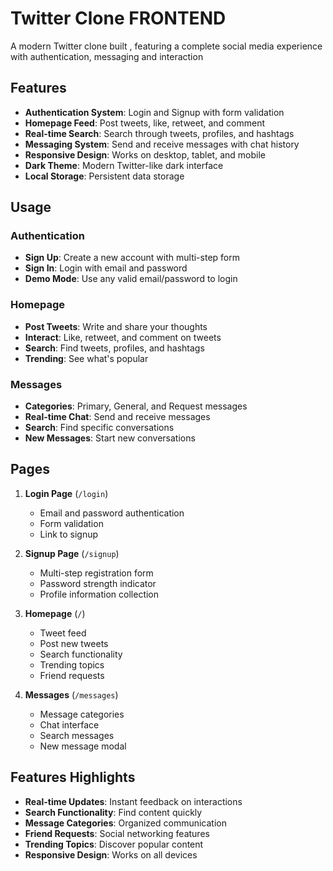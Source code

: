 # Twitter Clone FRONTEND

A modern Twitter clone built , featuring a complete social media experience with authentication, messaging and interaction

## Features

- **Authentication System**: Login and Signup with form validation
- **Homepage Feed**: Post tweets, like, retweet, and comment
- **Real-time Search**: Search through tweets, profiles, and hashtags
- **Messaging System**: Send and receive messages with chat history
- **Responsive Design**: Works on desktop, tablet, and mobile
- **Dark Theme**: Modern Twitter-like dark interface
- **Local Storage**: Persistent data storage



##  Usage

### Authentication
- **Sign Up**: Create a new account with multi-step form
- **Sign In**: Login with email and password
- **Demo Mode**: Use any valid email/password to login

### Homepage
- **Post Tweets**: Write and share your thoughts
- **Interact**: Like, retweet, and comment on tweets
- **Search**: Find tweets, profiles, and hashtags
- **Trending**: See what's popular


### Messages
- **Categories**: Primary, General, and Request messages
- **Real-time Chat**: Send and receive messages
- **Search**: Find specific conversations
- **New Messages**: Start new conversations

##  Pages

1. **Login Page** (`/login`)
   - Email and password authentication
   - Form validation
   - Link to signup

2. **Signup Page** (`/signup`)
   - Multi-step registration form
   - Password strength indicator
   - Profile information collection

3. **Homepage** (`/`)
   - Tweet feed
   - Post new tweets
   - Search functionality
   - Trending topics
   - Friend requests

4. **Messages** (`/messages`)
   - Message categories
   - Chat interface
   - Search messages
   - New message modal


##  Features Highlights

- **Real-time Updates**: Instant feedback on interactions
- **Search Functionality**: Find content quickly
- **Message Categories**: Organized communication
- **Friend Requests**: Social networking features
- **Trending Topics**: Discover popular content
- **Responsive Design**: Works on all devices

